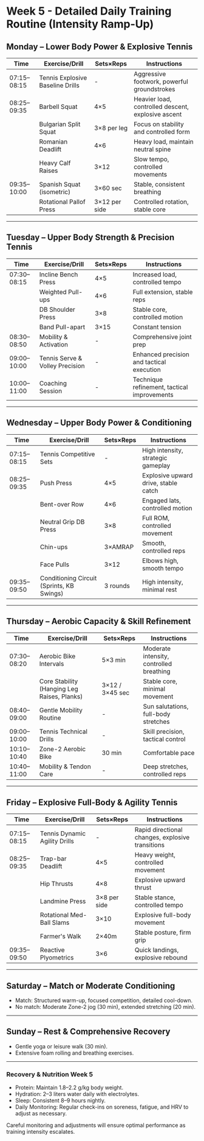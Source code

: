 # Week 5 - Detailed Daily Training Routine (Intensity Ramp-Up)

## Monday – Lower Body Power & Explosive Tennis

| Time | Exercise/Drill | Sets×Reps | Instructions |
|------|-------------------|-----------|--------------|
| 07:15–08:15 | Tennis Explosive Baseline Drills | - | Aggressive footwork, powerful groundstrokes |
| 08:25–09:35 | Barbell Squat | 4×5 | Heavier load, controlled descent, explosive ascent |
| | Bulgarian Split Squat | 3×8 per leg | Focus on stability and controlled form |
| | Romanian Deadlift | 4×6 | Heavy load, maintain neutral spine |
| | Heavy Calf Raises | 3×12 | Slow tempo, controlled movements |
| 09:35–10:00 | Spanish Squat (isometric) | 3×60 sec | Stable, consistent breathing |
| | Rotational Pallof Press | 3×12 per side | Controlled rotation, stable core |

---

## Tuesday – Upper Body Strength & Precision Tennis

| Time | Exercise/Drill | Sets×Reps | Instructions |
|------|-------------------|-----------|--------------|
| 07:30–08:15 | Incline Bench Press | 4×5 | Increased load, controlled tempo |
| | Weighted Pull-ups | 4×6 | Full extension, stable reps |
| | DB Shoulder Press | 3×8 | Stable core, controlled motion |
| | Band Pull-apart | 3×15 | Constant tension |
| 08:30–08:50 | Mobility & Activation | - | Comprehensive joint prep |
| 09:00–10:00 | Tennis Serve & Volley Precision | - | Enhanced precision and tactical execution |
| 10:00–11:00 | Coaching Session | - | Technique refinement, tactical improvements |

---

## Wednesday – Upper Body Power & Conditioning

| Time | Exercise/Drill | Sets×Reps | Instructions |
|------|-------------------|-----------|--------------|
| 07:15–08:15 | Tennis Competitive Sets | - | High intensity, strategic gameplay |
| 08:25–09:35 | Push Press | 4×5 | Explosive upward drive, stable catch |
| | Bent-over Row | 4×6 | Engaged lats, controlled motion |
| | Neutral Grip DB Press | 3×8 | Full ROM, controlled movement |
| | Chin-ups | 3×AMRAP | Smooth, controlled reps |
| | Face Pulls | 3×12 | Elbows high, smooth tempo |
| 09:35–09:50 | Conditioning Circuit (Sprints, KB Swings) | 3 rounds | High intensity, minimal rest |

---

## Thursday – Aerobic Capacity & Skill Refinement

| Time | Exercise/Drill | Sets×Reps | Instructions |
|------|-------------------|-----------|--------------|
| 07:30–08:20 | Aerobic Bike Intervals | 5×3 min | Moderate intensity, controlled breathing |
| | Core Stability (Hanging Leg Raises, Planks) | 3×12 / 3×45 sec | Stable core, minimal movement |
| 08:40–09:00 | Gentle Mobility Routine | - | Sun salutations, full-body stretches |
| 09:00–10:00 | Tennis Technical Drills | - | Skill precision, tactical control |
| 10:10–10:40 | Zone-2 Aerobic Bike | 30 min | Comfortable pace |
| 10:40–11:00 | Mobility & Tendon Care | - | Deep stretches, controlled reps |

---

## Friday – Explosive Full-Body & Agility Tennis

| Time | Exercise/Drill | Sets×Reps | Instructions |
|------|-------------------|-----------|--------------|
| 07:15–08:15 | Tennis Dynamic Agility Drills | - | Rapid directional changes, explosive transitions |
| 08:25–09:35 | Trap-bar Deadlift | 4×5 | Heavy weight, controlled movement |
| | Hip Thrusts | 4×8 | Explosive upward thrust |
| | Landmine Press | 3×8 per side | Stable stance, controlled tempo |
| | Rotational Med-Ball Slams | 3×10 | Explosive full-body movement |
| | Farmer's Walk | 2×40m | Stable posture, firm grip |
| 09:35–09:50 | Reactive Plyometrics | 3×6 | Quick landings, explosive rebound |

---

## Saturday – Match or Moderate Conditioning

- Match: Structured warm-up, focused competition, detailed cool-down.
- No match: Moderate Zone-2 jog (30 min), extended stretching (20 min).

---

## Sunday – Rest & Comprehensive Recovery

- Gentle yoga or leisure walk (30 min).
- Extensive foam rolling and breathing exercises.

---

### Recovery & Nutrition Week 5
- Protein: Maintain 1.8–2.2 g/kg body weight.
- Hydration: 2–3 liters water daily with electrolytes.
- Sleep: Consistent 8–9 hours nightly.
- Daily Monitoring: Regular check-ins on soreness, fatigue, and HRV to adjust as necessary.

Careful monitoring and adjustments will ensure optimal performance as training intensity escalates.

